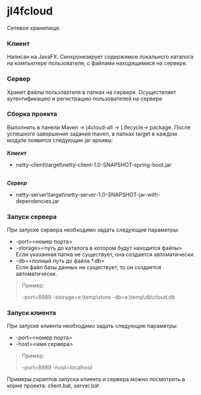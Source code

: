 # jl4fcloud
Cетевое хранилище.

### Клиент 
Написан на JavaFX. Синхронизирует содержимое локального каталога на компьютере пользователя, с файлами находящимися на сервере.
### Сервер
Хранит файлы пользователя в папках на сервере. Осуществляет аутентификацию и регистрацию пользователей на сервере

### Сборка проекта
Выполнить в панели Maven -> j4cloud-all -> Lifecycle-> package. После успешного завершения задания maven, в папках target в каждом модуле появятся следующие jar архивы:<br/> 
<br/>***Клиент***<br/>
- netty-client\target\netty-client-1.0-SNAPSHOT-spring-boot.jar<br/>

<br/>***Сервер***<br/>  
- netty-server\target\netty-server-1.0-SNAPSHOT-jar-with-dependencies.jar<br/>

### Запуск сервера
При запуске сервера необходимо задать следующие параметры:  
- -port=<номер порта>  
- -storage=<путь до каталога в котором будут находится файлы>  
        Если указанная папка не существует, она создается автоматически.  
- -db=<полный путь до файла *.db>  
        Если файл базы данных не существует, то он создается автоматически. 
> Пример:
>    
>-port=8989 -storage=e:\temp\store -db=e:\temp\db\cloud.db

### Запуск клиента
При запуске клиента необходимо задать следующие параметры:  
- -port=<номер порта>  
- -host=<имя сервера>
> Пример:
>    
>-port=8989 -host=localhost

Примеры скриптов запуска клиента и сервера можно посмотреть в корне проекта: client.bat, server.bat


